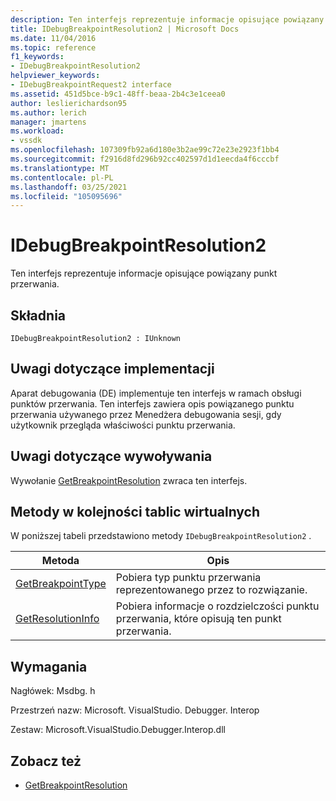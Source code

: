 ```yaml
---
description: Ten interfejs reprezentuje informacje opisujące powiązany punkt przerwania.
title: IDebugBreakpointResolution2 | Microsoft Docs
ms.date: 11/04/2016
ms.topic: reference
f1_keywords:
- IDebugBreakpointResolution2
helpviewer_keywords:
- IDebugBreakpointRequest2 interface
ms.assetid: 451d5bce-b9c1-48ff-beaa-2b4c3e1ceea0
author: leslierichardson95
ms.author: lerich
manager: jmartens
ms.workload:
- vssdk
ms.openlocfilehash: 107309fb92a6d180e3b2ae99c72e23e2923f1bb4
ms.sourcegitcommit: f2916d8fd296b92cc402597d1d1eecda4f6cccbf
ms.translationtype: MT
ms.contentlocale: pl-PL
ms.lasthandoff: 03/25/2021
ms.locfileid: "105095696"
---
```

# <a name="idebugbreakpointresolution2"></a>IDebugBreakpointResolution2
Ten interfejs reprezentuje informacje opisujące powiązany punkt przerwania.

## <a name="syntax"></a>Składnia

```
IDebugBreakpointResolution2 : IUnknown
```

## <a name="notes-for-implementers"></a>Uwagi dotyczące implementacji
 Aparat debugowania (DE) implementuje ten interfejs w ramach obsługi punktów przerwania. Ten interfejs zawiera opis powiązanego punktu przerwania używanego przez Menedżera debugowania sesji, gdy użytkownik przegląda właściwości punktu przerwania.

## <a name="notes-for-callers"></a>Uwagi dotyczące wywoływania
 Wywołanie [GetBreakpointResolution](../../../extensibility/debugger/reference/idebugboundbreakpoint2-getbreakpointresolution.md) zwraca ten interfejs.

## <a name="methods-in-vtable-order"></a>Metody w kolejności tablic wirtualnych
 W poniższej tabeli przedstawiono metody `IDebugBreakpointResolution2` .

|Metoda|Opis|
|------------|-----------------|
|[GetBreakpointType](../../../extensibility/debugger/reference/idebugbreakpointresolution2-getbreakpointtype.md)|Pobiera typ punktu przerwania reprezentowanego przez to rozwiązanie.|
|[GetResolutionInfo](../../../extensibility/debugger/reference/idebugbreakpointresolution2-getresolutioninfo.md)|Pobiera informacje o rozdzielczości punktu przerwania, które opisują ten punkt przerwania.|

## <a name="requirements"></a>Wymagania
 Nagłówek: Msdbg. h

 Przestrzeń nazw: Microsoft. VisualStudio. Debugger. Interop

 Zestaw: Microsoft.VisualStudio.Debugger.Interop.dll

## <a name="see-also"></a>Zobacz też
- [GetBreakpointResolution](../../../extensibility/debugger/reference/idebugboundbreakpoint2-getbreakpointresolution.md)
